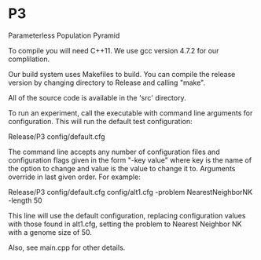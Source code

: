 P3
==

Parameterless Population Pyramid

To compile you will need C++11.  We use gcc version 4.7.2 for our complilation.

Our build system uses Makefiles to build.  You can compile the release version
by changing directory to Release and calling "make".

All of the source code is available in the 'src' directory.

To run an experiment, call the executable with command line arguments for configuration.
This will run the default test configuration:

Release/P3 config/default.cfg

The command line accepts any number of configuration files and configuration flags given
in the form "-key value" where key is the name of the option to change and value is the
value to change it to.  Arguments override in last given order.  For example:

Release/P3 config/default.cfg config/alt1.cfg -problem NearestNeighborNK -length 50

This line will use the default configuration, replacing configuration values with those
found in alt1.cfg, setting the problem to Nearest Neighbor NK with a genome size of 50.

Also, see main.cpp for other details.
